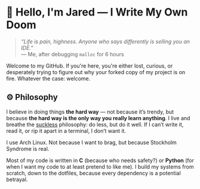 # 🧱 Hello, I'm Jared — I Write My Own Doom

> _“Life is pain, highness. Anyone who says differently is selling you an IDE.”_  
> — Me, after debugging `malloc` for 6 hours

Welcome to my GitHub. If you're here, you're either lost, curious, or desperately trying to figure out why your forked copy of my project is on fire. Whatever the case: welcome.

## ⚙️ Philosophy

I believe in doing things **the hard way** — not because it’s trendy, but because **the hard way is the only way you really learn anything**. I live and breathe the [suckless](https://suckless.org) philosophy: do less, but do it well. If I can’t write it, read it, or rip it apart in a terminal, I don’t want it.

I use Arch Linux. Not because I want to brag, but because Stockholm Syndrome is real.

Most of my code is written in **C** (because who needs safety?) or **Python** (for when I want my code to at least pretend to like me). I build my systems from scratch, down to the dotfiles, because every dependency is a potential betrayal.
